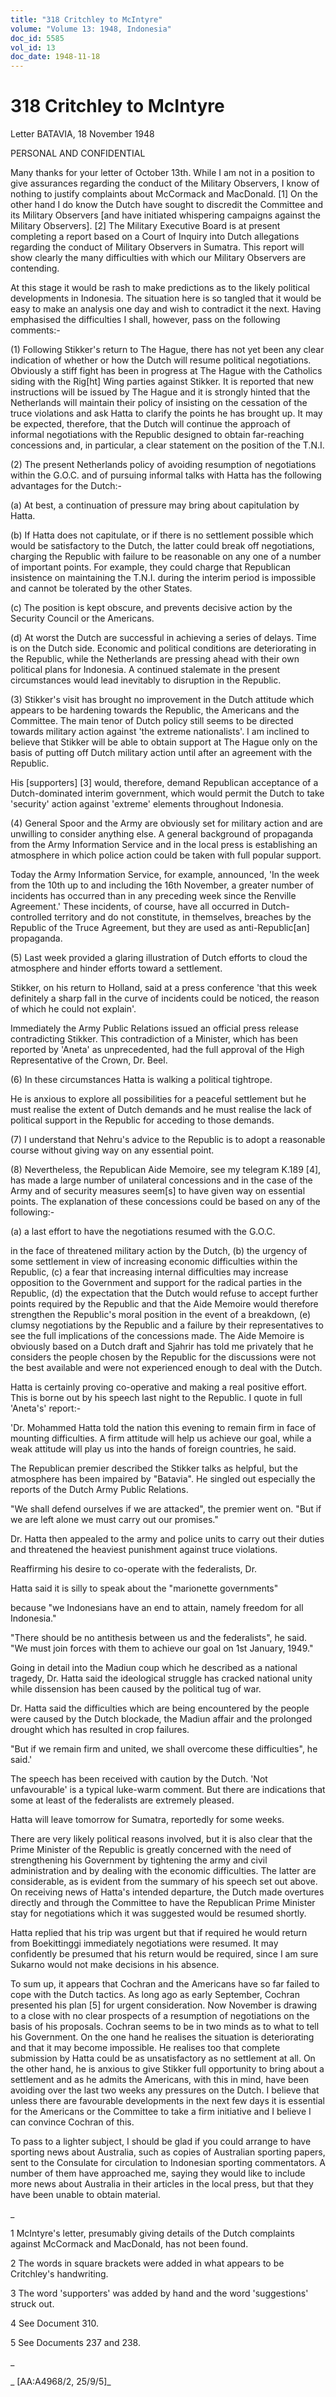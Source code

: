 ```yaml
---
title: "318 Critchley to McIntyre"
volume: "Volume 13: 1948, Indonesia"
doc_id: 5585
vol_id: 13
doc_date: 1948-11-18
---
```


# 318 Critchley to McIntyre

Letter BATAVIA, 18 November 1948

PERSONAL AND CONFIDENTIAL

Many thanks for your letter of October 13th. While I am not in a position to give assurances regarding the conduct of the Military Observers, I know of nothing to justify complaints about McCormack and MacDonald. [1] On the other hand I do know the Dutch have sought to discredit the Committee and its Military Observers [and have initiated whispering campaigns against the Military Observers]. [2] The Military Executive Board is at present completing a report based on a Court of Inquiry into Dutch allegations regarding the conduct of Military Observers in Sumatra. This report will show clearly the many difficulties with which our Military Observers are contending.

At this stage it would be rash to make predictions as to the likely political developments in Indonesia. The situation here is so tangled that it would be easy to make an analysis one day and wish to contradict it the next. Having emphasised the difficulties I shall, however, pass on the following comments:-

(1) Following Stikker's return to The Hague, there has not yet been any clear indication of whether or how the Dutch will resume political negotiations. Obviously a stiff fight has been in progress at The Hague with the Catholics siding with the Rig[ht] Wing parties against Stikker. It is reported that new instructions will be issued by The Hague and it is strongly hinted that the Netherlands will maintain their policy of insisting on the cessation of the truce violations and ask Hatta to clarify the points he has brought up. It may be expected, therefore, that the Dutch will continue the approach of informal negotiations with the Republic designed to obtain far-reaching concessions and, in particular, a clear statement on the position of the T.N.I.

(2) The present Netherlands policy of avoiding resumption of negotiations within the G.O.C. and of pursuing informal talks with Hatta has the following advantages for the Dutch:-

(a) At best, a continuation of pressure may bring about capitulation by Hatta.

(b) If Hatta does not capitulate, or if there is no settlement possible which would be satisfactory to the Dutch, the latter could break off negotiations, charging the Republic with failure to be reasonable on any one of a number of important points. For example, they could charge that Republican insistence on maintaining the T.N.I. during the interim period is impossible and cannot be tolerated by the other States.

(c) The position is kept obscure, and prevents decisive action by the Security Council or the Americans.

(d) At worst the Dutch are successful in achieving a series of delays. Time is on the Dutch side. Economic and political conditions are deteriorating in the Republic, while the Netherlands are pressing ahead with their own political plans for Indonesia. A continued stalemate in the present circumstances would lead inevitably to disruption in the Republic.

(3) Stikker's visit has brought no improvement in the Dutch attitude which appears to be hardening towards the Republic, the Americans and the Committee. The main tenor of Dutch policy still seems to be directed towards military action against 'the extreme nationalists'. I am inclined to believe that Stikker will be able to obtain support at The Hague only on the basis of putting off Dutch military action until after an agreement with the Republic.

His [supporters] [3] would, therefore, demand Republican acceptance of a Dutch-dominated interim government, which would permit the Dutch to take 'security' action against 'extreme' elements throughout Indonesia.

(4) General Spoor and the Army are obviously set for military action and are unwilling to consider anything else. A general background of propaganda from the Army Information Service and in the local press is establishing an atmosphere in which police action could be taken with full popular support.

Today the Army Information Service, for example, announced, 'In the week from the 10th up to and including the 16th November, a greater number of incidents has occurred than in any preceding week since the Renville Agreement.' These incidents, of course, have all occurred in Dutch-controlled territory and do not constitute, in themselves, breaches by the Republic of the Truce Agreement, but they are used as anti-Republic[an] propaganda.

(5) Last week provided a glaring illustration of Dutch efforts to cloud the atmosphere and hinder efforts toward a settlement.

Stikker, on his return to Holland, said at a press conference 'that this week definitely a sharp fall in the curve of incidents could be noticed, the reason of which he could not explain'.

Immediately the Army Public Relations issued an official press release contradicting Stikker. This contradiction of a Minister, which has been reported by 'Aneta' as unprecedented, had the full approval of the High Representative of the Crown, Dr. Beel.

(6) In these circumstances Hatta is walking a political tightrope.

He is anxious to explore all possibilities for a peaceful settlement but he must realise the extent of Dutch demands and he must realise the lack of political support in the Republic for acceding to those demands.

(7) I understand that Nehru's advice to the Republic is to adopt a reasonable course without giving way on any essential point.

(8) Nevertheless, the Republican Aide Memoire, see my telegram K.189 [4], has made a large number of unilateral concessions and in the case of the Army and of security measures seem[s] to have given way on essential points. The explanation of these concessions could be based on any of the following:-

(a) a last effort to have the negotiations resumed with the G.O.C.

in the face of threatened military action by the Dutch, (b) the urgency of some settlement in view of increasing economic difficulties within the Republic, (c) a fear that increasing internal difficulties may increase opposition to the Government and support for the radical parties in the Republic, (d) the expectation that the Dutch would refuse to accept further points required by the Republic and that the Aide Memoire would therefore strengthen the Republic's moral position in the event of a breakdown, (e) clumsy negotiations by the Republic and a failure by their representatives to see the full implications of the concessions made. The Aide Memoire is obviously based on a Dutch draft and Sjahrir has told me privately that he considers the people chosen by the Republic for the discussions were not the best available and were not experienced enough to deal with the Dutch.

Hatta is certainly proving co-operative and making a real positive effort. This is borne out by his speech last night to the Republic. I quote in full 'Aneta's' report:-

'Dr. Mohammed Hatta told the nation this evening to remain firm in face of mounting difficulties. A firm attitude will help us achieve our goal, while a weak attitude will play us into the hands of foreign countries, he said.

The Republican premier described the Stikker talks as helpful, but the atmosphere has been impaired by "Batavia". He singled out especially the reports of the Dutch Army Public Relations.

"We shall defend ourselves if we are attacked", the premier went on. "But if we are left alone we must carry out our promises."

Dr. Hatta then appealed to the army and police units to carry out their duties and threatened the heaviest punishment against truce violations.

Reaffirming his desire to co-operate with the federalists, Dr.

Hatta said it is silly to speak about the "marionette governments"

because "we Indonesians have an end to attain, namely freedom for all Indonesia."

"There should be no antithesis between us and the federalists", he said. "We must join forces with them to achieve our goal on 1st January, 1949."

Going in detail into the Madiun coup which he described as a national tragedy, Dr. Hatta said the ideological struggle has cracked national unity while dissension has been caused by the political tug of war.

Dr. Hatta said the difficulties which are being encountered by the people were caused by the Dutch blockade, the Madiun affair and the prolonged drought which has resulted in crop failures.

"But if we remain firm and united, we shall overcome these difficulties", he said.'

The speech has been received with caution by the Dutch. 'Not unfavourable' is a typical luke-warm comment. But there are indications that some at least of the federalists are extremely pleased.

Hatta will leave tomorrow for Sumatra, reportedly for some weeks.

There are very likely political reasons involved, but it is also clear that the Prime Minister of the Republic is greatly concerned with the need of strengthening his Government by tightening the army and civil administration and by dealing with the economic difficulties. The latter are considerable, as is evident from the summary of his speech set out above. On receiving news of Hatta's intended departure, the Dutch made overtures directly and through the Committee to have the Republican Prime Minister stay for negotiations which it was suggested would be resumed shortly.

Hatta replied that his trip was urgent but that if required he would return from Boekittinggi immediately negotiations were resumed. It may confidently be presumed that his return would be required, since I am sure Sukarno would not make decisions in his absence.

To sum up, it appears that Cochran and the Americans have so far failed to cope with the Dutch tactics. As long ago as early September, Cochran presented his plan [5] for urgent consideration. Now November is drawing to a close with no clear prospects of a resumption of negotiations on the basis of his proposals. Cochran seems to be in two minds as to what to tell his Government. On the one hand he realises the situation is deteriorating and that it may become impossible. He realises too that complete submission by Hatta could be as unsatisfactory as no settlement at all. On the other hand, he is anxious to give Stikker full opportunity to bring about a settlement and as he admits the Americans, with this in mind, have been avoiding over the last two weeks any pressures on the Dutch. I believe that unless there are favourable developments in the next few days it is essential for the Americans or the Committee to take a firm initiative and I believe I can convince Cochran of this.

To pass to a lighter subject, I should be glad if you could arrange to have sporting news about Australia, such as copies of Australian sporting papers, sent to the Consulate for circulation to Indonesian sporting commentators. A number of them have approached me, saying they would like to include more news about Australia in their articles in the local press, but that they have been unable to obtain material.

_

1 McIntyre's letter, presumably giving details of the Dutch complaints against McCormack and MacDonald, has not been found.

2 The words in square brackets were added in what appears to be Critchley's handwriting.

3 The word 'supporters' was added by hand and the word 'suggestions' struck out.

4 See Document 310.

5 See Documents 237 and 238.

_

_ [AA:A4968/2, 25/9/5]_
